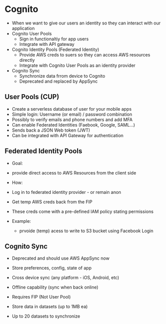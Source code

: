 # Cognito

- When we want to give our users an identity so they can interact with our application
- Cognito User Pools
  - Sign in functionaltiy for app users
  - Integrate with API gateway
- Cognito Identity Pools (Federated Identity)
  - Provide AWS creds to suers so they can access AWS resources directly
  - Integrate with Cognito User Pools as an identity provider
- Cognito Sync
  - Synchronize data frrom device to Cognito
  - Deprecated and replaced by AppSync

## User Pools (CUP)

- Create a serverless database of user for your mobile apps
- Simple login: Username (or email) / password combination
- Possibly to verify emails and phone numbers and add MFA
- Can enable Federated Identities (Faebook, Google, SAML...)
- Sends back a JSON Web token (JWT)
- Can be integrated with API Gateway for authentication

## Federated Identity Pools

- Goal:
 - provide direct access to AWS Resources from the client side

- How:
 - Log in to federated identity provider - or remain anon
  - Get temp AWS creds back from the FIP
  - These creds come with a pre-defined IAM policy stating permissions

- Example:
  - prvoide (temp) acess to write to S3 bucket using Facebook Login

## Cognito Sync

- Deprecated and should use AWS AppSync now

- Store preferences, config, state of app
- Cross device sync (any platform - iOS, Android, etc)
- Offline capability (sync when back online)
- Requires FIP (Not User Pool)
- Store data in datasets (up to 1MB ea)
- Up to 20 datasets to synchronize
